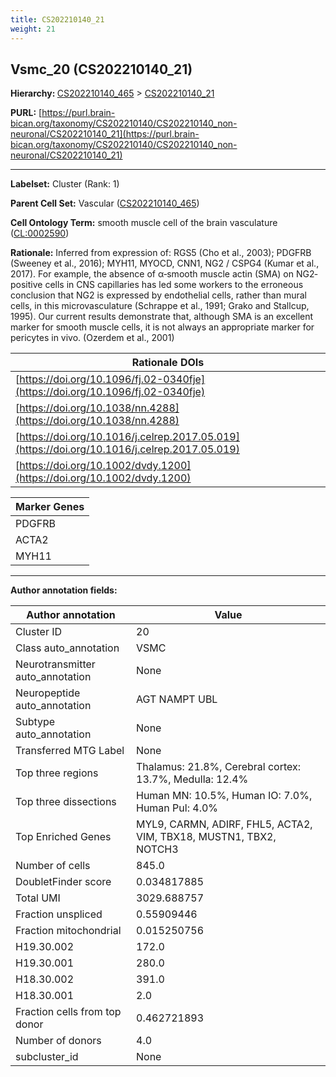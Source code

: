 ```yaml
---
title: CS202210140_21
weight: 21
---
```

## Vsmc_20 (CS202210140_21)
<b>Hierarchy: </b>
[CS202210140_465](../CS202210140_465) >
[CS202210140_21](../CS202210140_21)

**PURL:** [https://purl.brain-bican.org/taxonomy/CS202210140/CS202210140_non-neuronal/CS202210140_21](https://purl.brain-bican.org/taxonomy/CS202210140/CS202210140_non-neuronal/CS202210140_21)

---


**Labelset:** Cluster (Rank: 1)

**Parent Cell Set:** Vascular ([CS202210140_465](../CS202210140_465))



**Cell Ontology Term:**  smooth muscle cell of the brain vasculature ([CL:0002590](https://www.ebi.ac.uk/ols/ontologies/cl/terms?obo_id=CL:0002590)) 

**Rationale:** Inferred from expression of: RGS5 (Cho et al., 2003); PDGFRB (Sweeney et al., 2016); MYH11, MYOCD, CNN1, NG2 / CSPG4 (Kumar et al., 2017).   For example, the absence of α‐smooth muscle actin (SMA) on NG2‐positive cells in CNS capillaries has led some workers to the erroneous conclusion that NG2 is expressed by endothelial cells, rather than mural cells, in this microvasculature (Schrappe et al., 1991; Grako and Stallcup, 1995). Our current results demonstrate that, although SMA is an excellent marker for smooth muscle cells, it is not always an appropriate marker for pericytes in vivo. (Ozerdem et al., 2001)

| Rationale DOIs |
|----------------|
|[https://doi.org/10.1096/fj.02-0340fje](https://doi.org/10.1096/fj.02-0340fje)|
|[https://doi.org/10.1038/nn.4288](https://doi.org/10.1038/nn.4288)|
|[https://doi.org/10.1016/j.celrep.2017.05.019](https://doi.org/10.1016/j.celrep.2017.05.019)|
|[https://doi.org/10.1002/dvdy.1200](https://doi.org/10.1002/dvdy.1200)|

[MARKER GENES.]: #


| Marker Genes |
|--------------|
|PDGFRB|
|ACTA2|
|MYH11|

---

[TRANSFERRED ANNOTATIONS.]: #


[AUTHOR ANNOTATION FIELDS.]: #


**Author annotation fields:**

| Author annotation | Value |
|-------------------|-------|
|Cluster ID|20|
|Class auto_annotation|VSMC|
|Neurotransmitter auto_annotation|None|
|Neuropeptide auto_annotation|AGT NAMPT UBL|
|Subtype auto_annotation|None|
|Transferred MTG Label|None|
|Top three regions|Thalamus: 21.8%, Cerebral cortex: 13.7%, Medulla: 12.4%|
|Top three dissections|Human MN: 10.5%, Human IO: 7.0%, Human Pul: 4.0%|
|Top Enriched Genes|MYL9, CARMN, ADIRF, FHL5, ACTA2, VIM, TBX18, MUSTN1, TBX2, NOTCH3|
|Number of cells|845.0|
|DoubletFinder score|0.034817885|
|Total UMI|3029.688757|
|Fraction unspliced|0.55909446|
|Fraction mitochondrial|0.015250756|
|H19.30.002|172.0|
|H19.30.001|280.0|
|H18.30.002|391.0|
|H18.30.001|2.0|
|Fraction cells from top donor|0.462721893|
|Number of donors|4.0|
|subcluster_id|None|
